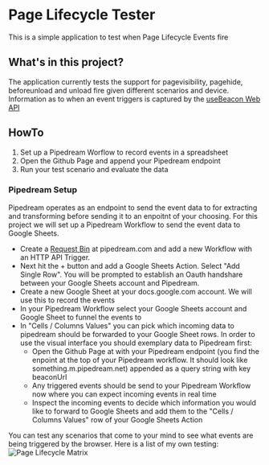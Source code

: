 # Page Lifecycle Tester

This is a simple application to test when Page Lifecycle Events fire

## What's in this project?

The application currently tests the support for pagevisibility, pagehide, beforeunload and unload fire given different scenarios and device.
Information as to when an event triggers is captured by the [useBeacon Web API](https://developer.mozilla.org/en-US/docs/Web/API/Navigator/sendBeacon)

## HowTo

1. Set up a Pipedream Worflow to record events in a spreadsheet
2. Open the Github Page and append your Pipedream endpoint
3. Run your test scenario and evaluate the data

### Pipedream Setup
Pipedream operates as an endpoint to send the event data to for extracting and transforming before sending it to an enpoitnt of your choosing.
For this project we will set up a Pipedream Workflow to send the event data to Google Sheets.

* Create a [Request Bin](https://pipedream.com/requestbin) at pipedream.com and add a new Workflow with an HTTP API Trigger.
* Next hit the + button and add a Google Sheets Action. Select "Add Single Row". You will be prompted to establish an Oauth handshare between your Google Sheets account and Pipedream.
* Create a new Google Sheet at your docs.google.com account. We will use this to record the events
* In your Pipedream Workflow select your Google Sheets account and Google Sheet to funnel the events to
* In "Cells / Columns Values" you can pick which incoming data to pipedream should be forwarded to your Google Sheet rows. In order to use the visual interface you should exemplary data to Pipedream first: 
  * Open the Github Page at with your Pipedream endpoint (you find the enpoint at the top of your Pipedream workflow. It should look like something.m.pipedream.net) appended as a query string with key beaconUrl 
  * Any triggered events should be send to your Pipedream Workflow now where you can expect incoming events in real time
  * Inspect the incoming events to decide which information you would like to forward to Google Sheets and add them to the "Cells / Columns Values" row of your Google Sheets Action
  
You can test any scenarios that come to your mind to see what events are being triggered by the browser. Here is a list of my own testing:
![Page Lifecycle Matrix](https://cdn.glitch.com/ed81219d-af1f-4927-800e-624873f47bfd%2F4cf515f9-ef44-4ef1-9053-4f5bcb005461.image.png?v=1628513828699)